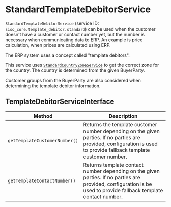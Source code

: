 # StandardTemplateDebitorService

`StandardTemplateDebitorService` (service ID: `siso_core.template_debitor.standard`)
can be used when the customer doesn't have a customer or contact number yet,
but the number is necessary when communicating data to ERP.
An example is price calculation, when prices are calculated using ERP.

The ERP system uses a concept called "template debitors".

This service uses [`StandardCountryZoneService`](standardcountryzoneservice.md) to get the correct zone for the country.
The country is determined from the given BuyerParty.

Customer groups from the BuyerParty are also considered when determining the template debitor information.

## TemplateDebitorServiceInterface

|Method|Description|
|--- |--- |
|`getTemplateCustomerNumber()`|Returns the template customer number depending on the given parties. If no parties are provided, configuration is used to provide fallback template customer number.|
|`getTemplateContactNumber()`|Returns template contact number depending on the given parties. If no parties are provided, configuration is be used to provide fallback template contact number.|
